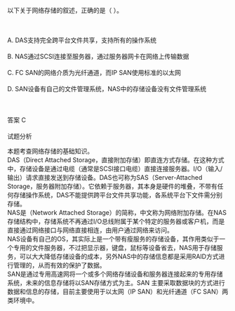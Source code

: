 <div class="detail lh2"><p>
以下关于网络存储的叙述，正确的是（  ）。</p><br/><br/>A. DAS支持完全跨平台文件共享，支持所有的操作系统<br/><br/>B. NAS通过SCSI连接至服务器，通过服务器网卡在网络上传输数据<br/><br/>C. FC SAN的网络介质为光纤通道，而IP SAN使用标准的以太网<br/><br/>D. SAN设备有自己的文件管理系统，NAS中的存储设备没有文件管理系统<br/><br/><br/><br/>答案 C<br/><br/>试题分析<br/><p></p><p>
本题考查网络存储的基础知识。<br/>
DAS（Direct Attached Storage，直接附加存储）即直连方式存储。在这种方式中，存储设备是通过电缆（通常是SCSI接口电缆）直接连接服务器。I/O（输入/输出）请求直接发送到存储设备。DAS也可称为SAS（Server-Attached Storage，服务器附加存储）。它依赖于服务器，其本身是硬件的堆叠，不带有任何存储操作系统，DAS不能提供跨平台文件共享功能，各系统平台下文件需分别存储。<br/>
NAS是（Network Attached Storage）的简称，中文称为网络附加存储。在NAS存储结构中，存储系统不再通过I/O总线附属于某个特定的服务器或客户机，而是直接通过网络接口与网络直接相连，由用户通过网络来访问。<br/>
NAS设备有自己的OS，其实际上是一个带有瘦服务的存储设备，其作用类似于一个专用的文件服务器，不过把显示器，键盘，鼠标等设备省去，NAS用于存储服务，可以大大降低存储设备的成本，另外NAS中的存储信息都是采用RAID方式进行管理的，从而有效的保护了数据。<br/>
SAN是通过专用高速网将一个或多个网络存储设备和服务器连接起来的专用存储系统，未来的信息存储将以SAN存储方式为主。SAN 主要采取数据块的方式进行数据和信息的存储，目前主要使用于以太网（IP SAN）和光纤通道（FC SAN）两类环境中。</p></div>